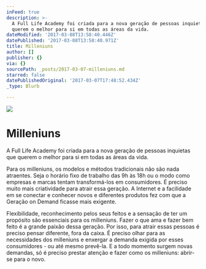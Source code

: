 ```yaml
---
inFeed: true
description: >-
  A Full Life Academy foi criada para a nova geração de pessoas inquietas que
  querem o melhor para si em todas as áreas da vida.
dateModified: '2017-03-08T13:58:40.446Z'
datePublished: '2017-03-08T13:58:40.971Z'
title: Milleniuns
author: []
publisher: {}
via: {}
sourcePath: _posts/2017-03-07-milleniuns.md
starred: false
datePublishedOriginal: '2017-03-07T17:48:52.434Z'
_type: Blurb

---
```

![](https://the-grid-user-content.s3-us-west-2.amazonaws.com/a85ccedd-fc57-4422-9f15-31fcedb5d6f8.jpg)

# Milleniuns

A Full Life Academy foi criada para a nova geração de pessoas inquietas que querem o melhor para si em todas as áreas da vida.

Para os milleniuns, os modelos e métodos tradicionais não são nada atraentes. Seja o horário fixo de trabalho das 9h às 18h ou o modo como empresas e marcas tentam transformá-los em consumidores. É preciso muito mais criatividade para atrair essa geração. A Internet e a facilidade em se conectar e conhecer novos e diferentes produtos fez com que a Geração on Demand ficasse mais exigente.

Flexibilidade, reconhecimento pelos seus feitos e a sensação de ter um propósito são essenciais para os milleniuns. Fazer o que ama e fazer bem feito é a grande paixão dessa geração. Por isso, para atrair essas pessoas é preciso pensar diferente, fora da caixa. É preciso olhar para as necessidades dos milleniuns e enxergar a demanda exigida por esses consumidores - ou até mesmo prevê-la. E a todo momento surgem novas demandas, só é preciso prestar atenção e fazer como os milleniuns: abrir-se para o novo.